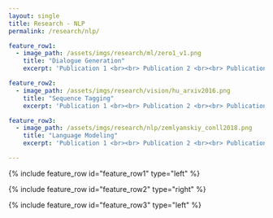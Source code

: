 ```yaml
---
layout: single
title: Research - NLP
permalink: /research/nlp/

feature_row1:
  - image_path: /assets/imgs/research/ml/zero1_v1.png
    title: "Dialogue Generation"
    excerpt: 'Publication 1 <br><br> Publication 2 <br><br> Publication 3 <br>'

feature_row2:
  - image_path: /assets/imgs/research/vision/hu_arxiv2016.png
    title: "Sequence Tagging"
    excerpt: 'Publication 1 <br><br> Publication 2 <br><br> Publication 3 <br>'

feature_row3:
  - image_path: /assets/imgs/research/nlp/zemlyanskiy_conll2018.png
    title: "Language Modeling"
    excerpt: 'Publication 1 <br><br> Publication 2 <br><br> Publication 3 <br>'

---
```


{% include feature_row id="feature_row1" type="left" %}

{% include feature_row id="feature_row2" type="right" %}

{% include feature_row id="feature_row3" type="left" %}
